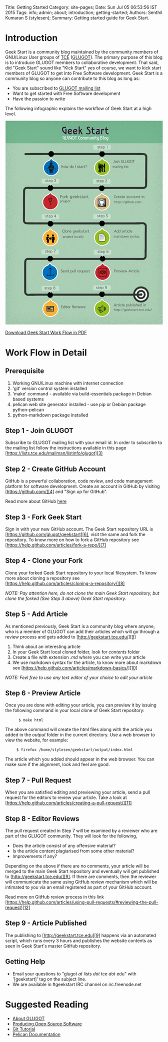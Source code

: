 Title: Getting Started
Category: site-pages;
Date: Sun Jul 05 06:53:56  IST 2015
Tags: info; admin; about; introduction; getting-started;
Authors: Senthil Kumaran S (stylesen);
Summary: Getting started guide for Geek Start.

Introduction
============
Geek Start is a community blog maintained by the community members of 
GNU/Linux User groups of [TCE][1] ([GLUGOT][2]). The primary purpose of this 
blog is to introduce GLUGOT members to collaborative development. That said,
did "Geek Start" sound like "Kick Start" yes of course, we want to kick start
members of GLUGOT to get into Free Software development. Geek Start is a
community blog so anyone can contribute to this blog as long as:

  + You are subscribed to [GLUGOT mailing list][3]
  + Want to get started with Free Software development
  + Have the passion to write

The following infographic explains the workflow of Geek Start at a high level.

![Geek Start Work Flow](./../images/geekstartinfographic.jpg)

[Download Geek Start Work Flow in PDF](./../pdfs/geekstartinfographic.pdf)

Work Flow in Detail
===================
Prerequisite
------------

 1. Working GNU/Linux machine with internet connection
 2. 'git' version control system installed
 3. 'make' command - available via build-essentials package in Debian based
    systems
 4. pelican web site generator installed - use pip or Debian package
    python-pelican
 5. python-markdown package installed

Step 1 - Join GLUGOT
--------------------
Subscribe to GLUGOT mailing list with your email id. In order to subscribe to
the mailing list follow the instructions available in this page [https://lists.tce.edu/mailman/listinfo/glugot][3]

Step 2 - Create GitHub Account
------------------------------
GitHub is a powerful collaboration, code review, and code management platform
for software development. Create an account in GitHub by visiting
[https://github.com/][4] and "Sign up for GitHub".

Read more about GitHub [here][5]

Step 3 - Fork Geek Start
------------------------
Sign in with your new GitHub account. The Geek Start repository URL is
[https://github.com/glugot/geekstart][6], visit the same and fork the
repository. To know more on how to fork a GitHub repository see
[https://help.github.com/articles/fork-a-repo/][7]

Step 4 - Clone your Fork
------------------------
Clone your forked Geek Start repository to your local filesystem. To know more
about cloning a repository see
[https://help.github.com/articles/cloning-a-repository/][8]

*NOTE: Pay attention here, do not clone the main Geek Start repository, but clone the forked (See Step 3 above) Geek Start repository.*

Step 5 - Add Article
--------------------
As mentioned previously, Geek Start is a community blog where anyone, who is a
member of GLUGOT can add their articles which will go through a review process
and gets added to [http://geekstart.tce.edu/][9]

 1. Think about an interesting article
 2. In your Geek Start local cloned folder, look for *contents* folder
 3. Create a file with extension *.md* where you can write your article
 4. We use markdown syntax for the article, to know more about markdown see 
    [https://help.github.com/articles/markdown-basics/][10]

*NOTE: Feel free to use any text editor of your choice to edit your article*

Step 6 - Preview Article
------------------------
Once you are done with editing your article, you can preview it by issuing the 
following command in your local clone of Geek Start repository:

          $ make html

The above command will create the html files along with the article you added 
in the *output* folder in the current directory. Use a web browser to view the 
website, for example:

         $ firefox /home/stylesen/geekstart/output/index.html

The article which you added should appear in the web browser. You can make 
sure if the alignment, look and feel are good.

Step 7 - Pull Request
---------------------
When you are satisfied editing and previewing your article, send a pull 
request for the editors to review your article. Take a look at 
[https://help.github.com/articles/creating-a-pull-request/][11]

Step 8 - Editor Reviews
-----------------------
The pull request created in Step 7 will be examined by a reviewer who are part 
of the GLUGOT community. They will look for the following,

 * Does the article consist of any offensive material?
 * Is the article content plagiarised from some other material?
 * Improvements if any?

Depending on the above if there are no comments, your article will be merged 
to the main Geek Start repository and eventually will get published to 
[http://geekstart.tce.edu/][9]. If there are comments, then the reviewer will 
communicate the same using GitHub review mechanism which will be intimated to 
you via an email registered as part of your GitHub account.

Read more on GitHub review process in this link [https://help.github.com/articles/using-pull-requests/#reviewing-the-pull-request][12]

Step 9 - Article Published
--------------------------
The publishing to [http://geekstart.tce.edu][9] happens via an automated 
script, which runs every 3 hours and publishes the website contents as seen in 
Geek Start's master GitHub repository.

Getting Help
------------
 * Email your questions to "glugot _at_ lists _dot_ tce _dot_ edu" with
   '[geekstart]' tag on the subject line.
 * We are available in #geekstart IRC channel on irc.freenode.net

Suggested Reading
=================
 * [About GLUGOT][2]
 * [Producing Open Source Software][13]
 * [Git Tutorial][14]
 * [Pelican Documentation][15]

[1]: http://www.tce.edu/
[2]: http://glugot.tce.edu/
[3]: https://lists.tce.edu/listinfo/glugot/
[4]: https://github.com/
[5]: https://github.com/about/
[6]: https://github.com/glugot/geekstart/
[7]: https://help.github.com/articles/fork-a-repo/
[8]: https://help.github.com/articles/cloning-a-repository/
[9]: http://geekstart.tce.edu/
[10]: https://help.github.com/articles/markdown-basics/
[11]: https://help.github.com/articles/creating-a-pull-request/
[12]: https://help.github.com/articles/using-pull-requests/#reviewing-the-pull-request
[13]: http://producingoss.com/
[14]: https://git-scm.com/docs/gittutorial/
[15]: http://docs.getpelican.com/en/3.6.0/
